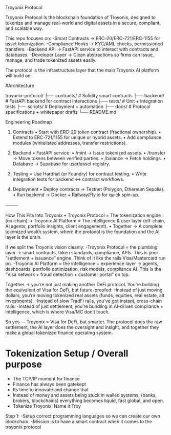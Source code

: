 Troyonix Protocol 

Troyonix Protocol is the blockchain foundation of Troyonix, designed to tokenize and manage real-world and digital assets in a secure, compliant, and scalable way.

This repo focuses on:
-Smart Contracts → ERC-20/ERC-721/ERC-1155 for asset tokenization.
-Compliance Hooks → KYC/AML checks, permissioned transfers.
-Backend API → FastAPI service to interact with contracts and databases.
-Developer Layer → Clean abstractions so firms can issue, manage, and trade tokenized assets easily.

The protocol is the infrastructure layer that the main Troyonix AI platform will build on.

#Architecture

troyonix-protocol/
├── contracts/       # Solidity smart contracts
├── backend/         # FastAPI backend for contract interactions
├── tests/           # Unit + integration tests
├── scripts/         # Deployment + automation
├── docs/            # Protocol specifications + whitepaper drafts
└── README.md


Engineering Roadmap

1. Contracts
	•	Start with ERC-20 token contract (fractional ownership).
	•	Extend to ERC-721/1155 for unique or hybrid assets.
	•	Add compliance modules (whitelisted addresses, transfer restrictions).

2. Backend
	•	FastAPI service:
	•	/mint → Issue tokenized assets.
	•	/transfer → Move tokens between verified parties.
	•	/balance → Fetch holdings.
	•	Database → Supabase for user/asset registry.

3. Testing
	•	Use Hardhat (or Foundry) for contract testing.
	•	Write integration tests for backend ↔ contract workflows.

4. Deployment
	•	Deploy contracts → Testnet (Polygon, Ethereum Sepolia).
	•	Run backend → Docker + Railway/Fly.io for quick spin-up.

⸻

How This Fits Into Troyonix
	•	Troyonix Protocol = The tokenization engine (on-chain).
	•	Troyonix AI Platform = The intelligence & user layer (off-chain, AI agents, portfolio insights, client engagement).
	•	Together → A complete tokenized wealth system, where the protocol is the foundation and the AI layer is the brain.


If we split the Troyonix vision cleanly:
-Troyonix Protocol = the plumbing layer → smart contracts, token standards, compliance, APIs. This is your “settlement + issuance” engine. Think of it like the rails Visa/Mastercard run on.
-Troyonix AI Platform = the intelligence + experience layer → agents, dashboards, portfolio optimization, risk models, compliance AI. This is the “Visa network + fraud detection + customer portal” on top.

Together → you’re not just making another DeFi protocol. You’re building the equivalent of Visa for DeFi, but future-proofed:
-Instead of just moving dollars, you’re moving tokenized real assets (funds, equities, real estate, alt investments).
-Instead of slow TradFi rails, you’ve got instant, cross-chain rails.
-Instead of just settlement, you’re bundling in AI-driven compliance + intelligence, which is where Visa/MC don’t touch.

So yes — Troyonix = Visa for DeFi, but smarter. The protocol does the raw settlement, the AI layer does the oversight and insight, and together they make a global tokenized finance operating system.


# Tokenization Setup / Overall purpose
- The TCP/IP moment for finance 
- Finance has always been gatekept
- Its time to innovate and change that
- Instead of money and assets being stuck in walled systems, (banks, brokers, blockchains) everything becomes liquid, fast global, and open.
- Tokenize Troyonix: Name it Troy 

Step 1:
-Setup correct programming languages so we can create our own blockchain.
-Mission is to have a smart contract when it comes to the troyonix protocol
